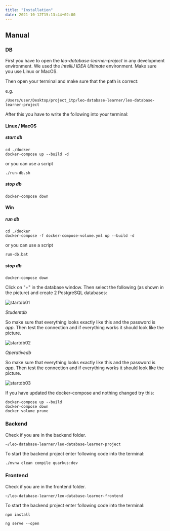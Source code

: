 ```yaml
---
title: "Installation"
date: 2021-10-12T15:13:44+02:00
---
```


## Manual

### DB

First you have to open the *leo-database-learner-project* in any development environment.
We used the *IntelliJ IDEA Ultimate* environment. Make sure you use Linux or MacOS.

Then open your terminal and make sure that the path is correct:

e.g.

```
/Users/user/Desktop/project_itp/leo-database-learner/leo-database-learner-project
```
After this you have to write the following into your terminal:


#### Linux / MacOS

##### start db
```
cd ./docker
docker-compose up --build -d
```

or you can use a script

```
./run-db.sh
```

##### stop db

```
docker-compose down
```

#### Win

##### run db
```
cd ./docker
docker-compose -f docker-compose-volume.yml up --build -d
```

or you can use a script

```
run-db.bat
```

##### stop db

```
docker-compose down
```

Click on "+" in the database window. Then select the following (as shown in the picture)
and create 2 PostgreSQL databases:

![startdb01](..img/startdb01.png)

*Studentdb*

So make sure that everything looks exactly like this and the password is *app*.
Then test the connection and if everything works it should look like the picture.

![startdb02](..img/startdb02.png)

*Operativedb*

So make sure that everything looks exactly like this and the password is *app*.
Then test the connection and if everything works it should look like the picture.


![startdb03](..img/startdb03.png)



If you have updated the docker-compose and nothing changed try this:

```
docker-compose up --build
docker-compose down
docker volume prune
```

### Backend

Check if you are in the backend folder.

```
~/leo-database-learner/leo-database-learner-project
```

To start the backend project enter following code into the terminal:

```
./mvnw clean compile quarkus:dev
```

### Frontend

Check if you are in the frontend folder.

```
~/leo-database-learner/leo-database-learner-frontend
```

To start the backend project enter following code into the terminal:

```
npm install
```

```
ng serve --open
```




